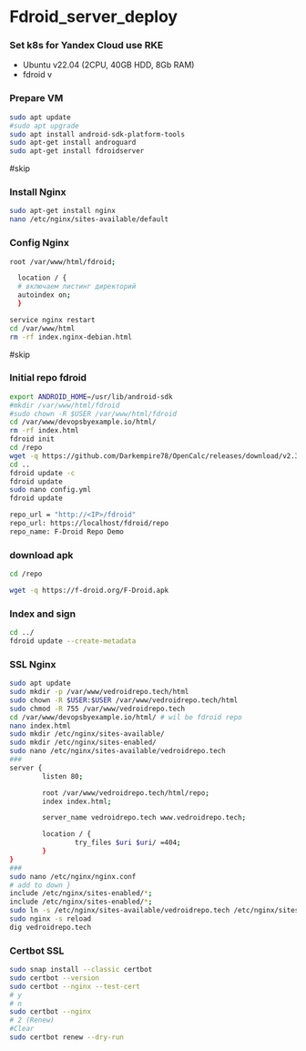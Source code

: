 # Fdroid_server_deploy

### Set k8s for Yandex Cloud use RKE

* Ubuntu v22.04 (2CPU, 40GB HDD, 8Gb RAM)
* fdroid v

### Prepare VM
```Bash
sudo apt update
#sudo apt upgrade
sudo apt install android-sdk-platform-tools
sudo apt-get install androguard
sudo apt-get install fdroidserver
```
#skip
### Install Nginx
```Bash
sudo apt-get install nginx
nano /etc/nginx/sites-available/default
```
### Config Nginx
```Bash
root /var/www/html/fdroid;

  location / {
  # включаем листинг директорий
  autoindex on;
  }
```
```Bash
service nginx restart
cd /var/www/html
rm -rf index.nginx-debian.html
```
#skip
### Initial repo fdroid
```Bash
export ANDROID_HOME=/usr/lib/android-sdk
#mkdir /var/www/html/fdroid
#sudo chown -R $USER /var/www/html/fdroid
cd /var/www/devopsbyexample.io/html/
rm -rf index.html
fdroid init
cd /repo
wget -q https://github.com/Darkempire78/OpenCalc/releases/download/v2.3.1/OpenCalc.v2.3.1.apk
cd ..
fdroid update -c
fdroid update
sudo nano config.yml
fdroid update
```

```Bash
repo_url = "http://<IP>/fdroid"
repo_url: https://localhost/fdroid/repo
repo_name: F-Droid Repo Demo

```

### download apk
```Bash
cd /repo

wget -q https://f-droid.org/F-Droid.apk
```

### Index and sign
```Bash
cd ../
fdroid update --create-metadata

```

### SSL Nginx
```Bash
sudo apt update
sudo mkdir -p /var/www/vedroidrepo.tech/html
sudo chown -R $USER:$USER /var/www/vedroidrepo.tech/html
sudo chmod -R 755 /var/www/vedroidrepo.tech
cd /var/www/devopsbyexample.io/html/ # wil be fdroid repo
nano index.html
sudo mkdir /etc/nginx/sites-available/
sudo mkdir /etc/nginx/sites-enabled/
sudo nano /etc/nginx/sites-available/vedroidrepo.tech 
###
server {
        listen 80;

        root /var/www/vedroidrepo.tech/html/repo;
        index index.html;

        server_name vedroidrepo.tech www.vedroidrepo.tech;

        location / {
                try_files $uri $uri/ =404;
        }
}
###
sudo nano /etc/nginx/nginx.conf
# add to down }
include /etc/nginx/sites-enabled/*;
include /etc/nginx/sites-enabled/*;
sudo ln -s /etc/nginx/sites-available/vedroidrepo.tech /etc/nginx/sites-enabled/
sudo nginx -s reload
dig vedroidrepo.tech
```
### Certbot SSL
```Bash
sudo snap install --classic certbot
sudo certbot --version
sudo certbot --nginx --test-cert
# y
# n
sudo certbot --nginx
# 2 (Renew)
#Clear
sudo certbot renew --dry-run
```
